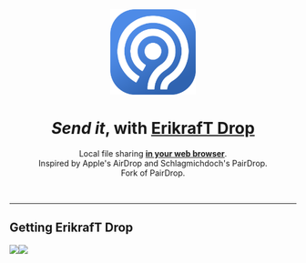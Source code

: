 <div align="center">
  <a href="https://github.com/erikraft/Drop">
    <img src="https://raw.githubusercontent.com/erikraft/Drop/master/public/images/(2)ErikrafT%20Drop%20-%20Redondado.png" alt="Logo"  width="150" height="150">
  </a>
 
  # _Send it_, with [ErikrafT Drop](https://drop.erikraft.com/)

  <p>
    Local file sharing <a href="https://drop.erikraft.com/"><strong>in your web browser</strong></a>. 
    <br>
    Inspired by Apple's AirDrop and Schlagmichdoch's PairDrop.
    <br> 
    Fork of PairDrop.
    <br>
  </p>
</div>
<br>

---

## Getting ErikrafT Drop

<a href="https://drop.erikraft.com/" target="_blank"><img src="https://i.imgur.com/9uq39iu.png" width="217"/></a><a href="https://github.com/erikraft/App-Drop-Apk/raw/main/ErikrafT%20Drop.apk" target="_blank"><img src="https://i.imgur.com/nxlokSi.png" width="217"/></a>
